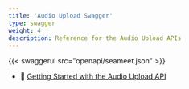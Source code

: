 ```yaml
---
title: 'Audio Upload Swagger'
type: swagger
weight: 4
description: Reference for the Audio Upload APIs
---
```


{{< swaggerui src="openapi/seameet.json" >}}
- 🚀 [Getting Started with the Audio Upload API](/Portal/Docs/audio-upload-api)
